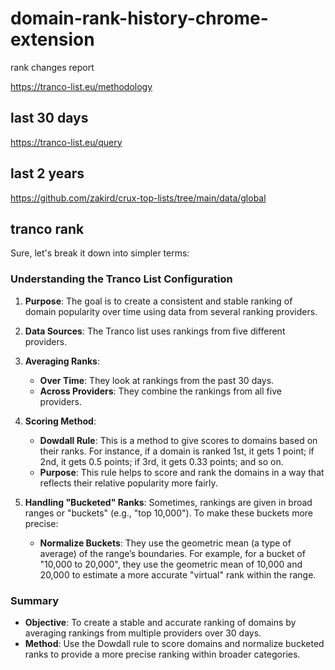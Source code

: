 # domain-rank-history-chrome-extension




rank changes report 


https://tranco-list.eu/methodology

## last 30 days

https://tranco-list.eu/query

## last 2 years

https://github.com/zakird/crux-top-lists/tree/main/data/global





## tranco rank

Sure, let's break it down into simpler terms:

### Understanding the Tranco List Configuration

1. **Purpose**:
   The goal is to create a consistent and stable ranking of domain popularity over time using data from several ranking providers.

2. **Data Sources**:
   The Tranco list uses rankings from five different providers. 

3. **Averaging Ranks**:
   - **Over Time**: They look at rankings from the past 30 days.
   - **Across Providers**: They combine the rankings from all five providers.

4. **Scoring Method**:
   - **Dowdall Rule**: This is a method to give scores to domains based on their ranks. For instance, if a domain is ranked 1st, it gets 1 point; if 2nd, it gets 0.5 points; if 3rd, it gets 0.33 points; and so on.
   - **Purpose**: This rule helps to score and rank the domains in a way that reflects their relative popularity more fairly.

5. **Handling "Bucketed" Ranks**:
   Sometimes, rankings are given in broad ranges or "buckets" (e.g., "top 10,000"). To make these buckets more precise:
   - **Normalize Buckets**: They use the geometric mean (a type of average) of the range’s boundaries. For example, for a bucket of "10,000 to 20,000", they use the geometric mean of 10,000 and 20,000 to estimate a more accurate "virtual" rank within the range.

### Summary

- **Objective**: To create a stable and accurate ranking of domains by averaging rankings from multiple providers over 30 days.
- **Method**: Use the Dowdall rule to score domains and normalize bucketed ranks to provide a more precise ranking within broader categories.
